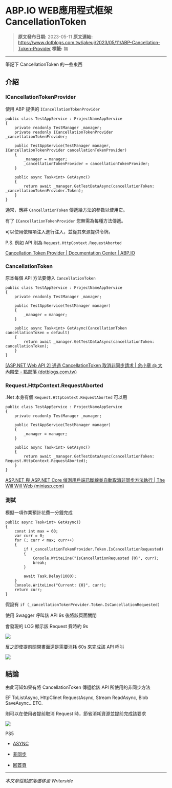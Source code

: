 # ABP.IO WEB應用程式框架 CancellationToken

> **原文發布日期:** 2023-05-11
> **原文連結:** https://www.dotblogs.com.tw/jakeuj/2023/05/11/ABP-Cancellation-Token-Provider
> **標籤:** 無

---

筆記下 CancellationToken 的一些東西

## 介紹

### ICancellationTokenProvider

使用 ABP 提供的 `ICancellationTokenProvider`

```
public class TestAppService : ProjectNameAppService
{
    private readonly TestManager _manager;
    private readonly ICancellationTokenProvider _cancellationTokenProvider;

    public TestAppService(TestManager manager, ICancellationTokenProvider cancellationTokenProvider)
    {
        _manager = manager;
        _cancellationTokenProvider = cancellationTokenProvider;
    }

    public async Task<int> GetAsync()
    {
        return await _manager.GetTestDataAsync(cancellationToken: _cancellationTokenProvider.Token);
    }
}
```

通常，應將 `CancellationToken` 傳遞給方法的參數以使用它。

有了 `ICancellationTokenProvider` 您無需為每種方法傳遞。

可以使用依賴項注入進行注入，並從其來源提供令牌。

P.S. 例如 API 則為 `Request.HttpContext.RequestAborted`

[Cancellation Token Provider | Documentation Center | ABP.IO](https://docs.abp.io/en/abp/latest/Cancellation-Token-Provider)

### CancellationToken

原本每個 API 方法要傳入 `CancellationToken`

```
public class TestAppService : ProjectNameAppService
{
    private readonly TestManager _manager;

    public TestAppService(TestManager manager)
    {
        _manager = manager;
    }

    public async Task<int> GetAsync(CancellationToken cancellationToken = default)
    {
        return await _manager.GetTestDataAsync(cancellationToken: cancellationToken);
    }
}
```

[[ASP.NET Web API 2] 通過 CancellationToken 取消非同步請求 | 余小章 @ 大內殿堂 - 點部落 (dotblogs.com.tw)](https://dotblogs.com.tw/yc421206/2019/09/05/webapi_via_cancellationtokens_cancel_asyn_request)

### Request.HttpContext.RequestAborted

.Net 本身有個 `Request.HttpContext.RequestAborted` 可以用

```
public class TestAppService : ProjectNameAppService
{
    private readonly TestManager _manager;

    public TestAppService(TestManager manager)
    {
        _manager = manager;
    }

    public async Task<int> GetAsync()
    {
        return await _manager.GetTestDataAsync(cancellationToken: Request.HttpContext.RequestAborted);
    }
}
```

[ASP.NET 與 ASP․NET Core 偵測用戶端已斷線並自動取消非同步方法執行 | The Will Will Web (miniasp.com)](https://blog.miniasp.com/post/2021/08/14/How-to-Cancel-a-Task-when-Client-Disconnected-in-ASPNET-Core)

### 測試

模擬一項作業預計花費一分鐘完成

```
public async Task<int> GetAsync()
{
    const int max = 60;
    var curr = 0;
    for (; curr < max; curr++)
    {
        if (_cancellationTokenProvider.Token.IsCancellationRequested)
        {
            Console.WriteLine("IsCancellationRequested {0}", curr);
            break;
        }

        await Task.Delay(1000);
    }
    Console.WriteLine("Current: {0}", curr);
    return curr;
}
```

假設有 `if (_cancellationTokenProvider.Token.IsCancellationRequested)`

使用 Swagger 呼叫該 API 9s 後將該頁面關閉

會發現的 LOG 顯示該 Request 費時約 9s

![](https://dotblogsfile.blob.core.windows.net/user/小小朱/f150ebac-fe2a-4144-9a4c-c6af94a2ba53/1683798997.jpg.jpg)

反之即使提前關閉畫面還是需要消耗 60s 來完成該 API 呼叫

![](https://dotblogsfile.blob.core.windows.net/user/小小朱/f150ebac-fe2a-4144-9a4c-c6af94a2ba53/1683799086.jpg.jpg)

## 結論

由此可知如果有將 CancellationToken 傳遞給該 API 所使用的非同步方法

EF ToListAsync, HttpClinet RequestAsync, Stream ReadAsync, Blob SaveAsync…ETC.

則可以在使用者提前取消 Request 時，節省消耗資源並提前完成該要求

![](https://card.psnprofiles.com/1/jakeuj.png)

PS5

* [ASYNC](/jakeuj/Tags?qq=ASYNC)
* [非同步](/jakeuj/Tags?qq=%E9%9D%9E%E5%90%8C%E6%AD%A5)

* [回首頁](/jakeuj)

---

*本文章從點部落遷移至 Writerside*
